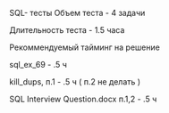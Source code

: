 SQL- тесты
Объем теста - 4 задачи 

Длительность теста - 1.5 часа

Рекоммендуемый тайминг на решение

sql_ex_69 - .5 ч

kill_dups, п.1 - .5 ч ( п.2 не делать )

SQL Interview Question.docx п.1,2 - .5 ч
